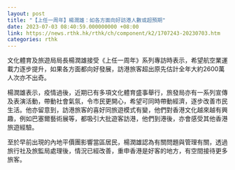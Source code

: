 ```yaml
---
layout: post
title: "【上任一周年】楊潤雄：如各方面向好訪港人數或超預期"
date: 2023-07-03 08:40:59.000000000 +08:00
link: https://news.rthk.hk/rthk/ch/component/k2/1707243-20230703.htm
categories: rthk
---
```


文化體育及旅遊局局長楊潤雄接受《上任一周年》系列專訪時表示，希望航空業運載力逐步提升，如果各方面都向好發展，訪港旅客超出原先估計全年大約2600萬人次亦不出奇。

楊潤雄表示，疫情過後，近期已有多項文化體育盛事舉行，旅發局亦有一系列宣傳及表演活動，帶動社會氣氛，令市民更開心，希望可同時帶動經濟，逐步改善巿民生活。他亦留意到，訪港旅客的喜好同旅遊模式有變，他們對香港文化越來越有興趣，例如巴塞爾藝術展等，都吸引大批遊客訪港，他們到港後，亦會感受其他香港旅遊經驗。

至於早前出現的內地平價團影響當區居民，楊潤雄認為有關問題與管理有關，透過旅行社及旅監局處理後，情況已經改善，重申香港是好客的地方，有空間接待更多旅客。
